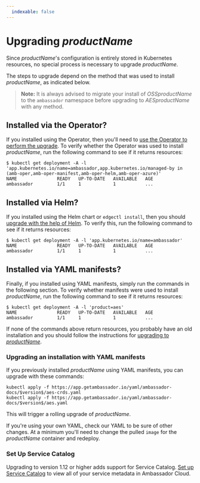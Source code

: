 ```yaml
---
  indexable: false
---
```


# Upgrading $productName$

Since $productName$'s configuration is entirely stored in Kubernetes resources, no special process
is necessary to upgrade $productName$.

The steps to upgrade depend on the method that was used to install $productName$, as indicated below.

> **Note:** It is always advised to migrate your install of $OSSproductName$ to the `ambassador` namespace before upgrading to $AESproductName$ with any method.

## Installed via the Operator?

If you installed using the Operator, then you'll need to [use the Operator to perform the upgrade](../aes-operator/#updates-by-the-operator).
To verify whether the Operator was used to install $productName$, run the following command
to see if it returns resources:
```
$ kubectl get deployment -A -l 'app.kubernetes.io/name=ambassador,app.kubernetes.io/managed-by in (amb-oper,amb-oper-manifest,amb-oper-helm,amb-oper-azure)'
NAME               READY   UP-TO-DATE   AVAILABLE   AGE
ambassador         1/1     1            1           ...
```

## Installed via Helm?

If you installed using the Helm chart or `edgectl install`, then you should
[upgrade with the help of Helm](../helm/#upgrading-an-existing-productname-installation).
To verify this, run the following command to see if it returns resources:
```
$ kubectl get deployment -A -l 'app.kubernetes.io/name=ambassador'
NAME               READY   UP-TO-DATE   AVAILABLE   AGE
ambassador         1/1     1            1           ...
```

## Installed via YAML manifests?

Finally, if you installed using YAML manifests, simply run the commands in the following section. To verify whether manifests were used to install $productName$, run the following command to see if it returns resources:
```
$ kubectl get deployment -A -l 'product=aes'
NAME               READY   UP-TO-DATE   AVAILABLE   AGE
ambassador         1/1     1            1           ...
```

If none of the commands above return resources, you probably have an old installation and you should follow
the instructions for [upgrading to $productName$](../upgrade-to-edge-stack/).

### Upgrading an installation with YAML manifests

If you previously installed $productName$ using YAML manifests, you can upgrade with
these commands:

```
kubectl apply -f https://app.getambassador.io/yaml/ambassador-docs/$version$/aes-crds.yaml
kubectl apply -f https://app.getambassador.io/yaml/ambassador-docs/$version$/aes.yaml
```

This will trigger a rolling upgrade of $productName$.

If you're using your own YAML, check our YAML to be sure of other changes.  At a minimum
you'll need to change the pulled `image` for the $productName$ container and redeploy.

### Set Up Service Catalog

Upgrading to version 1.12 or higher adds support for Service Catalog. [Set up Service Catalog](../../../tutorials/getting-started/#3-connect-your-cluster-to-ambassador-cloud) to view all of your service metadata in Ambassador Cloud.

